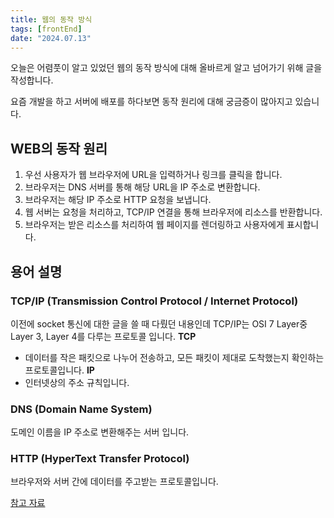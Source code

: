 ```yaml
---
title: 웹의 동작 방식
tags: [frontEnd]
date: "2024.07.13"
---
```


오늘은 어렴풋이 알고 있었던 웹의 동작 방식에 대해 올바르게 알고 넘어가기 위해 글을 작성합니다.

요즘 개발을 하고 서버에 배포를 하다보면 동작 원리에 대해 궁금증이 많아지고 있습니다.

## WEB의 동작 원리
1. 우선 사용자가 웹 브라우저에 URL을 입력하거나 링크를 클릭을 합니다.
2. 브라우저는 DNS 서버를 통해 해당 URL을 IP 주소로 변환합니다.
3. 브라우저는 해당 IP 주소로 HTTP 요청을 보냅니다.
4. 웹 서버는 요청을 처리하고, TCP/IP 연결을 통해 브라우저에 리소스를 반환합니다.
5. 브라우저는 받은 리소스를 처리하여 웹 페이지를 렌더링하고 사용자에게 표시합니다.

## 용어 설명

### TCP/IP (Transmission Control Protocol / Internet Protocol)
이전에 socket 통신에 대한 글을 쓸 때 다뤘던 내용인데 TCP/IP는 OSI 7 Layer중 Layer 3, Layer 4를 
다루는 프로토콜 입니다.
**TCP**
- 데이터를 작은 패킷으로 나누어 전송하고, 모든 패킷이 제대로 도착했는지 확인하는 프로토콜입니다. 
**IP**
- 인터넷상의 주소 규칙입니다.

### DNS (Domain Name System)
도메인 이름을 IP 주소로 변환해주는 서버 입니다.

### HTTP (HyperText Transfer Protocol)
브라우저와 서버 간에 데이터를 주고받는 프로토콜입니다.


[참고 자료](https://developer.mozilla.org/ko/docs/Learn_web_development/Getting_started/Web_standards/How_the_web_works)